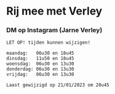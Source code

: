 <html>
    <h1>Rij mee met Verley</h1>
    <h3>DM op Instagram (Jarne Verley) </h3>
    
    LET OP! tijden kunnen wijzigen!

    maandag:   06u30 en 18u45
    dinsdag:   11u50 en 18u45
    woensdag:  06u30 en 13u30
    donderdag: 06u30 en 13u30
    vrijdag:   06u30 en 13u30

    Laast gewijzigd op 21/01/2023 om 20u45
</html>
